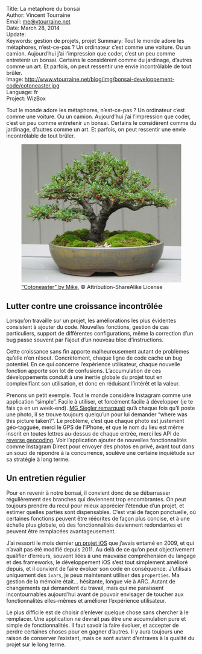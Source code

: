 Title:    La métaphore du bonsai  
Author:   Vincent Tourraine  
Email:    me@vtourraine.net  
Date:     March 28, 2014  
Update:   
Keywords: gestion de projets, projet
Summary:  Tout le monde adore les métaphores, n’est-ce-pas ? Un ordinateur c’est comme une voiture. Ou un camion. Aujourd’hui j’ai l’impression que coder, c’est un peu comme entretenir un bonsai. Certains le considèrent comme du jardinage, d’autres comme un art. Et parfois, on peut ressentir une envie incontrôlable de tout brûler.  
Image:    http://www.vtourraine.net/blog/img/bonsai-developpement-code/cotoneaster.jpg  
Language: fr  
Project:  WizBox  

<p>Tout le monde adore les métaphores, n’est-ce-pas ? Un ordinateur c’est comme une voiture. Ou un camion. Aujourd’hui j’ai l’impression que coder, c’est un peu comme entretenir un bonsai. Certains le considèrent comme du jardinage, d’autres comme un art. Et parfois, on peut ressentir une envie incontrôlable de tout brûler.</p>

<figure class="slideshow">
  <img src="img/bonsai-developpement-code/cotoneaster.jpg" alt="Cotoneaster">
  <figcaption><a href="https://www.flickr.com/photos/openeye/5428831/">“Cotoneaster” by Mike</a>,  © Attribution-ShareAlike License</figcaption>
</figure>

<h2>Lutter contre une croissance incontrôlée</h2>

<p>Lorsqu’on travaille sur un projet, les améliorations les plus évidentes consistent à ajouter du code. Nouvelles fonctions, gestion de cas particuliers, support de différentes configurations, même la correction d’un bug passe souvent par l’ajout d’un nouveau bloc d’instructions. </p>
<p>Cette croissance sans fin apporte malheureusement autant de problèmes qu’elle n’en résout. Concrètement, chaque ligne de code cache un bug potentiel. En ce qui concerne l’expérience utilisateur, chaque nouvelle fonction apporte son lot de confusions. L’accumulation de ces développements conduit à une inertie globale du projet tout en complexifiant son utilisation, et donc en réduisant l’intérêt et la valeur.</p>
<p>Prenons un petit exemple. Tout le monde considère Instagram comme une application “simple”. Facile à utiliser, et forcément facile à développer (je te fais ça en un week-end). <a href="http://parislemon.com/post/74043316441/where-is-this-geotagged-place-wonders-instagram">MG Siegler remarquait</a> qu’à chaque fois qu’il poste une photo, il se trouve toujours quelqu’un pour lui demander “where was this picture taken?”. Le problème, c’est que chaque photo est justement géo-tagguée, merci le GPS de l’iPhone, et que le nom du lieu est même inscrit en toutes lettres au-dessus de chaque entrée, merci les API de <a href="http://en.wikipedia.org/wiki/Reverse_geocoding">reverse geocoding</a>. Voir   l’application ajouter de nouvelles fonctionnalités comme Instagram Direct pour envoyer des photos en privé, avant tout dans un souci de répondre à la concurrence, soulève une certaine inquiétude sur sa stratégie à long terme.</p>

<h2>Un entretien régulier</h2>

<p>Pour en revenir à notre bonsai, il convient donc de se débarrasser régulièrement des branches qui deviennent trop encombrantes. On peut toujours prendre du recul pour mieux apprécier l’étendue d’un projet, et estimer quelles parties sont dispensables. C’est vrai de façon ponctuelle, où certaines fonctions peuvent être réécrites de façon plus concise, et à une échelle plus globale, où des fonctionnalités deviennent redondantes et peuvent être remplacées avantageusement.</p>
<p>J’ai ressorti le mois dernier <a href="http://www.studioamanga.com/wizbox/">un projet iOS</a> que j’avais entamé en 2009, et qui n’avait pas été modifié depuis 2011. Au delà de ce qu’on peut objectivement qualifier d’erreurs, souvent liées à une mauvaise compréhension du langage et des frameworks, le développement iOS s’est tout simplement amélioré depuis, et il convient de faire évoluer son code en conséquence. J’utilisais uniquement des <code>ivars</code>, je peux maintenant utiliser des <code>properties</code>. Ma gestion de la mémoire était... hésitante, longue vie à ARC. Autant de changements qui demandent du travail, mais qui me paraissent incontournables aujourd’hui avant de pouvoir envisager de toucher aux fonctionnalités elles-mêmes et améliorer l’expérience utilisateur.</p>
<p>Le plus difficile est de choisir d’enlever quelque chose sans chercher à le remplacer. Une application ne devrait pas être une accumulation pure et simple de fonctionnalités. Il faut savoir la faire évoluer, et accepter de perdre certaines choses pour en gagner d’autres. Il y aura toujours une raison de conserver l’existant, mais ce sont autant d’entraves à la qualité du projet sur le long terme.</p>
